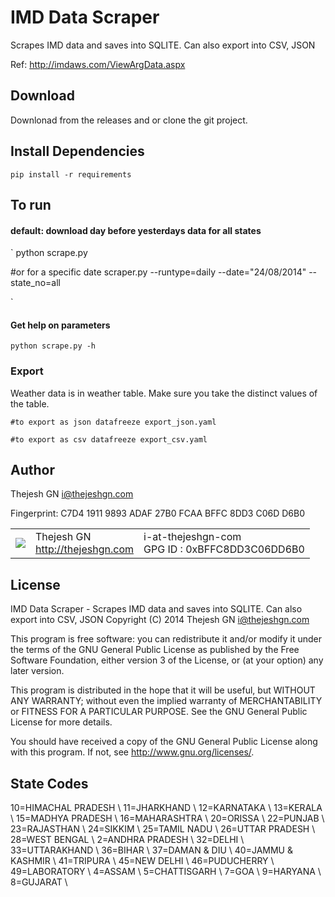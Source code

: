 # IMD Data Scraper #

Scrapes IMD data and saves into SQLITE. Can also export into CSV, JSON

Ref: http://imdaws.com/ViewArgData.aspx 

## Download ##

Downlonad from the releases and or clone the git project.


## Install Dependencies ##
`
pip install -r requirements
`

## To run ##


#### default: download day before yesterdays data for all states ####

`
python scrape.py

#or for a specific date
scraper.py --runtype=daily --date="24/08/2014" --state_no=all

`

#### Get help on parameters ####

`
python scrape.py -h 
`

### Export ####
Weather data is in weather table. Make sure you take the distinct values of the table. 

`
#to export as json
datafreeze export_json.yaml
`

`
#to export as csv
datafreeze export_csv.yaml
`


## Author ##

Thejesh GN <i@thejeshgn.com>

Fingerprint: C7D4 1911 9893 ADAF 27B0 FCAA BFFC 8DD3 C06D D6B0

<table>
  <tr>
    <td><img src="http://www.gravatar.com/avatar/4545b2a84b0ae407abc97ad8f23cc28b?s=60"></td><td valign="middle">Thejesh GN<br><a href="http:/thejeshgn.com">http://thejeshgn.com</a></td>
    <td>i-at-thejeshgn-com <br> GPG ID :  0xBFFC8DD3C06DD6B0</td>
  </tr>
</table>


## License ##
IMD Data Scraper - Scrapes IMD data and saves into SQLITE. Can also export into CSV, JSON
Copyright (C) 2014  Thejesh GN <i@thejeshgn.com>

This program is free software: you can redistribute it and/or modify
it under the terms of the GNU General Public License as published by
the Free Software Foundation, either version 3 of the License, or
(at your option) any later version.

This program is distributed in the hope that it will be useful,
but WITHOUT ANY WARRANTY; without even the implied warranty of
MERCHANTABILITY or FITNESS FOR A PARTICULAR PURPOSE.  See the
GNU General Public License for more details.

You should have received a copy of the GNU General Public License
along with this program.  If not, see <http://www.gnu.org/licenses/>.


## State Codes ##

10=HIMACHAL PRADESH \\
11=JHARKHAND \\
12=KARNATAKA \\
13=KERALA \\
15=MADHYA PRADESH \\
16=MAHARASHTRA \\
20=ORISSA \\
22=PUNJAB \\
23=RAJASTHAN \\
24=SIKKIM \\
25=TAMIL NADU \\
26=UTTAR PRADESH \\
28=WEST BENGAL \\
2=ANDHRA PRADESH \\
32=DELHI \\
33=UTTARAKHAND \\
36=BIHAR \\
37=DAMAN &amp; DIU \\
40=JAMMU &amp; KASHMIR \\
41=TRIPURA \\
45=NEW DELHI \\
46=PUDUCHERRY \\
49=LABORATORY \\
4=ASSAM \\
5=CHATTISGARH \\
7=GOA \\
9=HARYANA \\
8=GUJARAT \\